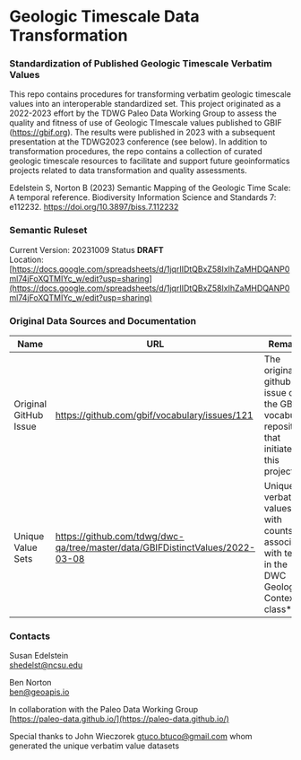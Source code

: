 # Geologic Timescale Data Transformation
### Standardization of Published Geologic Timescale Verbatim Values
This repo contains procedures for transforming verbatim geologic timescale values into an interoperable standardized set. This project originated as a 2022-2023 effort by the TDWG Paleo Data Working Group to assess the quality and fitness of use of Geologic TImescale values published to GBIF (https://gbif.org). The results were published in 2023 with a subsequent presentation at the TDWG2023 conference (see below). In addition to transformation procedures, the repo contains a collection of curated geologic timescale resources to facilitate and support future geoinformatics projects related to data transformation and quality assessments.  

Edelstein S, Norton B (2023) Semantic Mapping of the Geologic Time Scale: A temporal reference. Biodiversity Information Science and Standards 7: e112232. https://doi.org/10.3897/biss.7.112232  

### Semantic Ruleset  
Current Version: 20231009
Status **DRAFT**  
Location: [https://docs.google.com/spreadsheets/d/1jqrIIDtQBxZ58IxIhZaMHDQANP0ml74jFoXQTMIYc_w/edit?usp=sharing](https://docs.google.com/spreadsheets/d/1jqrIIDtQBxZ58IxIhZaMHDQANP0ml74jFoXQTMIYc_w/edit?usp=sharing)
  
### Original Data Sources and Documentation  
| Name | URL | Remarks | 
| -- | -- | -- |
| Original GitHub Issue | https://github.com/gbif/vocabulary/issues/121 | The original github issue on the GBIF vocabulary repository that initiated this project | 
| Unique Value Sets | https://github.com/tdwg/dwc-qa/tree/master/data/GBIFDistinctValues/2022-03-08 | Unique verbatim values with counts associated with terms in the DWC Geologic Context class*  |
  
### Contacts  
Susan Edelstein   
[shedelst@ncsu.edu](shedelst@ncsu.edu)

Ben Norton  
[ben@geoapis.io](ben@geoapis.io)

In collaboration with the Paleo Data Working Group  
[https://paleo-data.github.io/](https://paleo-data.github.io/)

Special thanks to John Wieczorek [gtuco.btuco@gmail.com](gtuco.btuco@gmail.com) whom generated the unique verbatim value datasets
